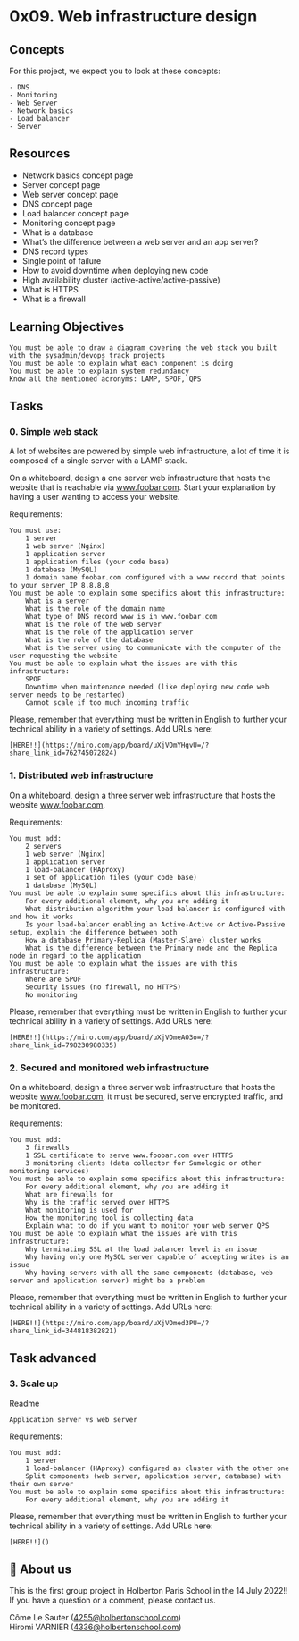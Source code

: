# 0x09. Web infrastructure design


## Concepts
For this project, we expect you to look at these concepts:
```
- DNS
- Monitoring
- Web Server
- Network basics
- Load balancer
- Server
```

## Resources
- Network basics concept page
- Server concept page
- Web server concept page
- DNS concept page
- Load balancer concept page
- Monitoring concept page
- What is a database
- What’s the difference between a web server and an app server?
- DNS record types
- Single point of failure
- How to avoid downtime when deploying new code
- High availability cluster (active-active/active-passive)
- What is HTTPS
- What is a firewall

## Learning Objectives

    You must be able to draw a diagram covering the web stack you built with the sysadmin/devops track projects
    You must be able to explain what each component is doing
    You must be able to explain system redundancy
    Know all the mentioned acronyms: LAMP, SPOF, QPS

## Tasks
### 0. Simple web stack

A lot of websites are powered by simple web infrastructure, a lot of time it is composed of a single server with a LAMP stack.

On a whiteboard, design a one server web infrastructure that hosts the website that is reachable via www.foobar.com. Start your explanation by having a user wanting to access your website.

Requirements:

    You must use:
        1 server
        1 web server (Nginx)
        1 application server
        1 application files (your code base)
        1 database (MySQL)
        1 domain name foobar.com configured with a www record that points to your server IP 8.8.8.8
    You must be able to explain some specifics about this infrastructure:
        What is a server
        What is the role of the domain name
        What type of DNS record www is in www.foobar.com
        What is the role of the web server
        What is the role of the application server
        What is the role of the database
        What is the server using to communicate with the computer of the user requesting the website
    You must be able to explain what the issues are with this infrastructure:
        SPOF
        Downtime when maintenance needed (like deploying new code web server needs to be restarted)
        Cannot scale if too much incoming traffic

Please, remember that everything must be written in English to further your technical ability in a variety of settings.
Add URLs here:
```
[HERE!!](https://miro.com/app/board/uXjVOmYHgvU=/?share_link_id=762745072824)
```

### 1. Distributed web infrastructure

On a whiteboard, design a three server web infrastructure that hosts the website www.foobar.com.

Requirements:

    You must add:
        2 servers
        1 web server (Nginx)
        1 application server
        1 load-balancer (HAproxy)
        1 set of application files (your code base)
        1 database (MySQL)
    You must be able to explain some specifics about this infrastructure:
        For every additional element, why you are adding it
        What distribution algorithm your load balancer is configured with and how it works
        Is your load-balancer enabling an Active-Active or Active-Passive setup, explain the difference between both
        How a database Primary-Replica (Master-Slave) cluster works
        What is the difference between the Primary node and the Replica node in regard to the application
    You must be able to explain what the issues are with this infrastructure:
        Where are SPOF
        Security issues (no firewall, no HTTPS)
        No monitoring

Please, remember that everything must be written in English to further your technical ability in a variety of settings.
Add URLs here:
```
[HERE!!](https://miro.com/app/board/uXjVOmeAO3o=/?share_link_id=798230980335)
```
### 2. Secured and monitored web infrastructure

On a whiteboard, design a three server web infrastructure that hosts the website www.foobar.com, it must be secured, serve encrypted traffic, and be monitored.

Requirements:

    You must add:
        3 firewalls
        1 SSL certificate to serve www.foobar.com over HTTPS
        3 monitoring clients (data collector for Sumologic or other monitoring services)
    You must be able to explain some specifics about this infrastructure:
        For every additional element, why you are adding it
        What are firewalls for
        Why is the traffic served over HTTPS
        What monitoring is used for
        How the monitoring tool is collecting data
        Explain what to do if you want to monitor your web server QPS
    You must be able to explain what the issues are with this infrastructure:
        Why terminating SSL at the load balancer level is an issue
        Why having only one MySQL server capable of accepting writes is an issue
        Why having servers with all the same components (database, web server and application server) might be a problem

Please, remember that everything must be written in English to further your technical ability in a variety of settings.
Add URLs here:
```
[HERE!!](https://miro.com/app/board/uXjVOmed3PU=/?share_link_id=344818382821)
```
## Task advanced
### 3. Scale up

Readme

    Application server vs web server

Requirements:

    You must add:
        1 server
        1 load-balancer (HAproxy) configured as cluster with the other one
        Split components (web server, application server, database) with their own server
    You must be able to explain some specifics about this infrastructure:
        For every additional element, why you are adding it

Please, remember that everything must be written in English to further your technical ability in a variety of settings.
Add URLs here:
```
[HERE!!]()
```    
## :couple: About us ##
This is the first group project in Holberton Paris School in the 14 July 2022!!<br>
If you have a question or a comment, please contact us.<br>

Côme Le Sauter (4255@holbertonschool.com)<br>
Hiromi VARNIER (4336@holbertonschool.com)<br>
